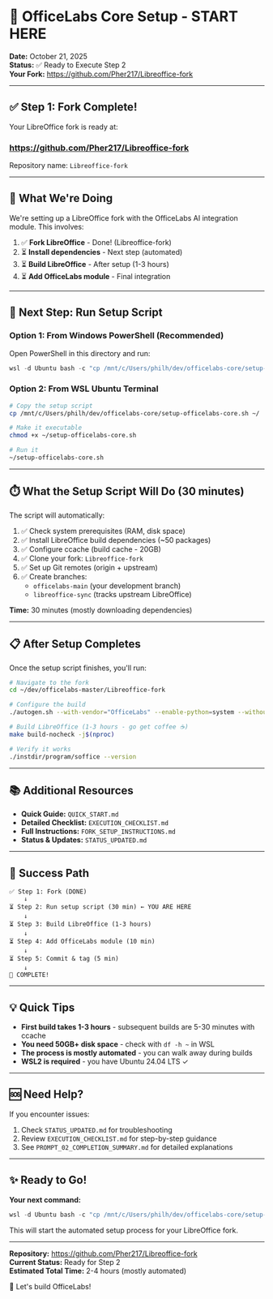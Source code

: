 # 🚀 OfficeLabs Core Setup - START HERE

**Date:** October 21, 2025  
**Status:** ✅ Ready to Execute Step 2  
**Your Fork:** https://github.com/Pher217/Libreoffice-fork

---

## ✅ Step 1: Fork Complete!

Your LibreOffice fork is ready at:
### **https://github.com/Pher217/Libreoffice-fork**

Repository name: `Libreoffice-fork`

---

## 🎯 What We're Doing

We're setting up a LibreOffice fork with the OfficeLabs AI integration module. This involves:

1. ✅ **Fork LibreOffice** - Done! (Libreoffice-fork)
2. ⏳ **Install dependencies** - Next step (automated)
3. ⏳ **Build LibreOffice** - After setup (1-3 hours)
4. ⏳ **Add OfficeLabs module** - Final integration

---

## 🚀 Next Step: Run Setup Script

### Option 1: From Windows PowerShell (Recommended)

Open PowerShell in this directory and run:

```powershell
wsl -d Ubuntu bash -c "cp /mnt/c/Users/philh/dev/officelabs-core/setup-officelabs-core.sh ~/ && cd ~ && chmod +x setup-officelabs-core.sh && ./setup-officelabs-core.sh"
```

### Option 2: From WSL Ubuntu Terminal

```bash
# Copy the setup script
cp /mnt/c/Users/philh/dev/officelabs-core/setup-officelabs-core.sh ~/

# Make it executable
chmod +x ~/setup-officelabs-core.sh

# Run it
~/setup-officelabs-core.sh
```

---

## ⏱️ What the Setup Script Will Do (30 minutes)

The script will automatically:

1. ✅ Check system prerequisites (RAM, disk space)
2. ✅ Install LibreOffice build dependencies (~50 packages)
3. ✅ Configure ccache (build cache - 20GB)
4. ✅ Clone your fork: `Libreoffice-fork`
5. ✅ Set up Git remotes (origin + upstream)
6. ✅ Create branches:
   - `officelabs-main` (your development branch)
   - `libreoffice-sync` (tracks upstream LibreOffice)

**Time:** 30 minutes (mostly downloading dependencies)

---

## 📋 After Setup Completes

Once the setup script finishes, you'll run:

```bash
# Navigate to the fork
cd ~/dev/officelabs-master/Libreoffice-fork

# Configure the build
./autogen.sh --with-vendor="OfficeLabs" --enable-python=system --without-java --enable-ccache

# Build LibreOffice (1-3 hours - go get coffee ☕)
make build-nocheck -j$(nproc)

# Verify it works
./instdir/program/soffice --version
```

---

## 📚 Additional Resources

- **Quick Guide:** `QUICK_START.md`
- **Detailed Checklist:** `EXECUTION_CHECKLIST.md`
- **Full Instructions:** `FORK_SETUP_INSTRUCTIONS.md`
- **Status & Updates:** `STATUS_UPDATED.md`

---

## 🎯 Success Path

```
✅ Step 1: Fork (DONE)
    ↓
⏳ Step 2: Run setup script (30 min) ← YOU ARE HERE
    ↓
⏳ Step 3: Build LibreOffice (1-3 hours)
    ↓
⏳ Step 4: Add OfficeLabs module (10 min)
    ↓
⏳ Step 5: Commit & tag (5 min)
    ↓
🎉 COMPLETE!
```

---

## 💡 Quick Tips

- **First build takes 1-3 hours** - subsequent builds are 5-30 minutes with ccache
- **You need 50GB+ disk space** - check with `df -h ~` in WSL
- **The process is mostly automated** - you can walk away during builds
- **WSL2 is required** - you have Ubuntu 24.04 LTS ✓

---

## 🆘 Need Help?

If you encounter issues:

1. Check `STATUS_UPDATED.md` for troubleshooting
2. Review `EXECUTION_CHECKLIST.md` for step-by-step guidance
3. See `PROMPT_02_COMPLETION_SUMMARY.md` for detailed explanations

---

## ✨ Ready to Go!

**Your next command:**

```powershell
wsl -d Ubuntu bash -c "cp /mnt/c/Users/philh/dev/officelabs-core/setup-officelabs-core.sh ~/ && cd ~ && chmod +x setup-officelabs-core.sh && ./setup-officelabs-core.sh"
```

This will start the automated setup process for your LibreOffice fork.

---

**Repository:** https://github.com/Pher217/Libreoffice-fork  
**Current Status:** Ready for Step 2  
**Estimated Total Time:** 2-4 hours (mostly automated)

🚀 Let's build OfficeLabs!

